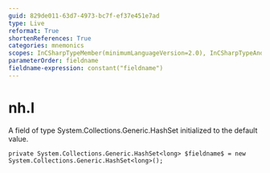 ```yaml
---
guid: 829de011-63d7-4973-bc7f-ef37e451e7ad
type: Live
reformat: True
shortenReferences: True
categories: mnemonics
scopes: InCSharpTypeMember(minimumLanguageVersion=2.0), InCSharpTypeAndNamespace(minimumLanguageVersion=2.0)
parameterOrder: fieldname
fieldname-expression: constant("fieldname")
---
```


# nh.l

A field of type System.Collections.Generic.HashSet<long> initialized to the default value.

```
private System.Collections.Generic.HashSet<long> $fieldname$ = new System.Collections.Generic.HashSet<long>();
```
